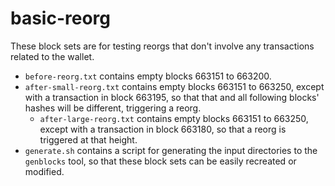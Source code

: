 # basic-reorg

These block sets are for testing reorgs that don't involve any transactions
related to the wallet.

- `before-reorg.txt` contains empty blocks 663151 to 663200.
- `after-small-reorg.txt` contains empty blocks 663151 to 663250, except with
  a transaction in block 663195, so that that and all following blocks' hashes
  will be different, triggering a reorg.
  - `after-large-reorg.txt` contains empty blocks 663151 to 663250, except with
    a transaction in block 663180, so that a reorg is triggered at that height.
- `generate.sh` contains a script for generating the input directories to the
  `genblocks` tool, so that these block sets can be easily recreated or
  modified.

